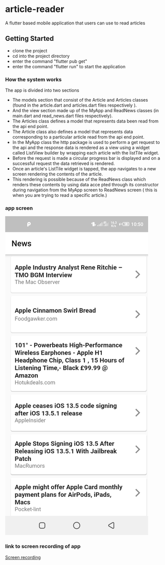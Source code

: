 # article-reader

A flutter based mobile application that users can use to read articles



## Getting Started
- clone the project
- cd into the project directory
- enter the command "flutter pub get"
- enter the command "flutter run" to start the application

### How the system works
The app is divided into two sections
- The models section that consist of the Article and Articles classes (found in the article.dart and articles.dart files respectively ).
- And the view section made up of the MyApp and ReadNews classes (in main.dart and read_news.dart files respectively).
- The Articles class defines a model that represents data been read from the api end point.
- The Article class also defines a model that represents data corresponding to a particular article read from the api end point.
- In the MyApp class the http package is used to perform a get request to the api and the response data is rendered as a view using a widget called ListView builder by wrapping each article with the listTile widget.
- Before the request is made a circular progress bar is displayed and on a successful request the data retrieved is rendered.
- Once an article's ListTile widget is tapped, the app navigates to a new screen rendering the contents of the article.
- This rendering is possible because of the ReadNews class which renders these contents by using data acce pted through its constructor during navigation from the MyApp screen to ReadNews screen ( this is when you are trying to read a specific article.)

### app screen
<img src="./images/articles-list.png">

### link to screen recording of app
<a href="https://drive.google.com/file/d/1gmBfllHHv6v885DalVCaUl_gcgAeBs4t/view?usp=sharing">Screen recording</a>

